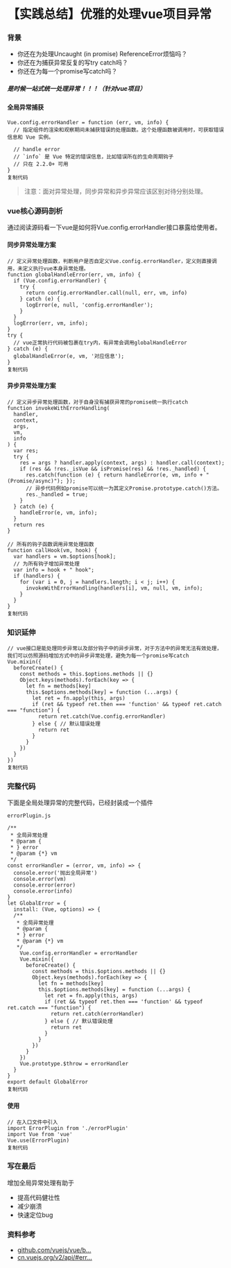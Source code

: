 # 【实践总结】优雅的处理vue项目异常

### 背景

- 你还在为处理Uncaught (in promise) ReferenceError烦恼吗？
- 你还在为捕获异常反复的写try catch吗？
- 你还在为每一个promise写catch吗？

##### 是时候一站式统一处理异常！！！（针对vue项目）

#### 全局异常捕获

```
Vue.config.errorHandler = function (err, vm, info) {
  // 指定组件的渲染和观察期间未捕获错误的处理函数。这个处理函数被调用时，可获取错误信息和 Vue 实例。
  
  // handle error
  // `info` 是 Vue 特定的错误信息，比如错误所在的生命周期钩子
  // 只在 2.2.0+ 可用  
}
复制代码
```

> 注意：面对异常处理，同步异常和异步异常应该区别对待分别处理。

### vue核心源码剖析

通过阅读源码看一下vue是如何将Vue.config.errorHandler接口暴露给使用者。

#### 同步异常处理方案

```
// 定义异常处理函数，判断用户是否自定义Vue.config.errorHandler，定义则直接调用，未定义执行vue本身异常处理。
function globalHandleError(err, vm, info) {
  if (Vue.config.errorHandler) {
    try {
      return config.errorHandler.call(null, err, vm, info)
    } catch (e) {
      logError(e, null, 'config.errorHandler');
    }
  }
  logError(err, vm, info);
}
try {
  // vue正常执行代码被包裹在try内，有异常会调用globalHandleError
} catch (e) {
  globalHandleError(e, vm, '对应信息');
}
复制代码
```

#### 异步异常处理方案

```
// 定义异步异常处理函数，对于自身没有捕获异常的promise统一执行catch
function invokeWithErrorHandling(
  handler,
  context,
  args,
  vm,
  info
) {
  var res;
  try {
    res = args ? handler.apply(context, args) : handler.call(context);
    if (res && !res._isVue && isPromise(res) && !res._handled) {
      res.catch(function (e) { return handleError(e, vm, info + " (Promise/async)"); });
      // 异步代码例如promise可以统一为其定义Promise.prototype.catch()方法。
      res._handled = true;
    }
  } catch (e) {
    handleError(e, vm, info);
  }
  return res
}

// 所有的钩子函数调用异常处理函数
function callHook(vm, hook) {
  var handlers = vm.$options[hook];
  // 为所有钩子增加异常处理
  var info = hook + " hook";
  if (handlers) {
    for (var i = 0, j = handlers.length; i < j; i++) {
      invokeWithErrorHandling(handlers[i], vm, null, vm, info);
    }
  }
}
复制代码
```

### 知识延伸

```
// vue接口是能处理同步异常以及部分钩子中的异步异常，对于方法中的异常无法有效处理，我们可以仿照源码增加方式中的异步异常处理，避免为每一个promise写catch
Vue.mixin({
  beforeCreate() {
    const methods = this.$options.methods || {}
    Object.keys(methods).forEach(key => {
      let fn = methods[key]
      this.$options.methods[key] = function (...args) {
        let ret = fn.apply(this, args)
        if (ret && typeof ret.then === 'function' && typeof ret.catch === "function") {
          return ret.catch(Vue.config.errorHandler)
        } else { // 默认错误处理
          return ret
        }
      }
    })
  }
})
复制代码
```

### 完整代码

下面是全局处理异常的完整代码，已经封装成一个插件

```
errorPlugin.js

/**
 * 全局异常处理
 * @param {
 * } error 
 * @param {*} vm 
 */
const errorHandler = (error, vm, info) => {
  console.error('抛出全局异常')
  console.error(vm)
  console.error(error)
  console.error(info)
}
let GlobalError = {
  install: (Vue, options) => {
  /**
   * 全局异常处理
   * @param {
   * } error 
   * @param {*} vm 
   */
    Vue.config.errorHandler = errorHandler
    Vue.mixin({
      beforeCreate() {
        const methods = this.$options.methods || {}
        Object.keys(methods).forEach(key => {
          let fn = methods[key]
          this.$options.methods[key] = function (...args) {
            let ret = fn.apply(this, args)
            if (ret && typeof ret.then === 'function' && typeof ret.catch === "function") {
              return ret.catch(errorHandler)
            } else { // 默认错误处理
              return ret
            }
          }
        })
      }
    })
    Vue.prototype.$throw = errorHandler
  }
}
export default GlobalError
复制代码
```

#### 使用

```
// 在入口文件中引入
import ErrorPlugin from './errorPlugin'
import Vue from 'vue'
Vue.use(ErrorPlugin)
复制代码
```

### 写在最后

增加全局异常处理有助于

- 提高代码健壮性
- 减少崩溃
- 快速定位bug

### 资料参考

- [github.com/vuejs/vue/b…](https://link.juejin.im/?target=https%3A%2F%2Fgithub.com%2Fvuejs%2Fvue%2Fblob%2Fdev%2Fsrc%2Fcore%2Futil%2Ferror.js)
- [cn.vuejs.org/v2/api/#err…](https://link.juejin.im/?target=https%3A%2F%2Fcn.vuejs.org%2Fv2%2Fapi%2F%23errorHandler)